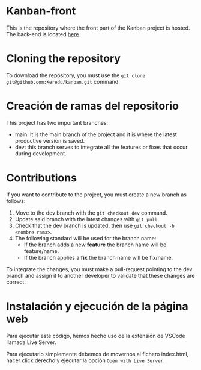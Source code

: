 # Kanban-front


This is the repository where the front part of the Kanban project is hosted. The back-end is located [here](https://github.com/Keredu/kanban).

# Cloning the repository

To download the repository, you must use the `git clone git@github.com:Keredu/kanban.git` command.

# Creación de ramas del repositorio

This project has two important branches:

- main: it is the main branch of the project and it is where the latest productive version is saved.
- dev: this branch serves to integrate all the features or fixes that occur during development.

# Contributions
If you want to contribute to the project, you must create a new branch as follows:

1. Move to the dev branch with the `git checkout dev` command.
2. Update said branch with the latest changes with `git pull`.
3. Check that the dev branch is updated, then use `git checkout -b <nombre rama>`.
4. The following standard will be used for the branch name:
    - If the branch adds a new **feature** the branch name will be feature/name.
    - If the branch applies a **fix** the branch name will be fix/name.

To integrate the changes, you must make a pull-request pointing to the dev branch and assign it to another developer to validate that these changes are correct.

# Instalación y ejecución de la página web

Para ejecutar este código, hemos hecho uso de la extensión de VSCode llamada Live Server.

Para ejecutarlo simplemente debemos de movernos al fichero index.html, hacer click derecho y ejecutar la opción `Open with Live Server`.





